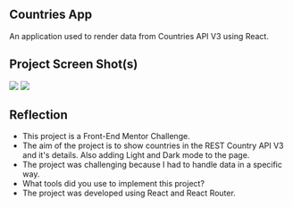 ## Countries App 

An application used to render data from Countries API V3 using React.


## Project Screen Shot(s)

<img src="https://i.ibb.co/QXcxDQ0/Captura-de-Tela-2022-03-26-a-s-18-36-51.png" />
<img src="https://i.ibb.co/PN17SB1/Captura-de-Tela-2022-03-26-a-s-18-36-56.png" />

## Reflection

  - This project is a Front-End Mentor Challenge.
  - The aim of the project is to show countries in the REST Country API V3 and it's details. Also adding Light and Dark mode to the page.
  - The project was challenging because I had to handle data in a specific way.
  - What tools did you use to implement this project?
  - The project was developed using React and React Router.

